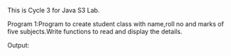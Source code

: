This is Cycle 3 for Java S3 Lab.

Program 1:Program to create student class with name,roll no and marks of five subjects.Write functions to read and display the details.

Output:![]()
